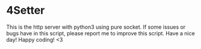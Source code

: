 # 4Setter
This is the http server with python3 using pure socket. If some issues or bugs have in this script, please report me to improve this script. Have a nice day! Happy coding! &lt;3
